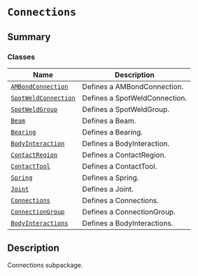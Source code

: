 # `Connections`

<a id="summary"></a>

## Summary

### Classes

| Name | Description |
|------------------------------------------------------------------------------------------------------------------------------------------|-------------------------------|
| [`AMBondConnection`](AMBondConnection.md#ansys.mechanical.stubs.v242.Ansys.ACT.Automation.Mechanical.Connections.AMBondConnection)       | Defines a AMBondConnection.   |
| [`SpotWeldConnection`](SpotWeldConnection.md#ansys.mechanical.stubs.v242.Ansys.ACT.Automation.Mechanical.Connections.SpotWeldConnection) | Defines a SpotWeldConnection. |
| [`SpotWeldGroup`](SpotWeldGroup.md#ansys.mechanical.stubs.v242.Ansys.ACT.Automation.Mechanical.Connections.SpotWeldGroup)                | Defines a SpotWeldGroup.      |
| [`Beam`](Beam.md#ansys.mechanical.stubs.v242.Ansys.ACT.Automation.Mechanical.Connections.Beam)                                           | Defines a Beam.               |
| [`Bearing`](Bearing.md#ansys.mechanical.stubs.v242.Ansys.ACT.Automation.Mechanical.Connections.Bearing)                                  | Defines a Bearing.            |
| [`BodyInteraction`](BodyInteraction.md#ansys.mechanical.stubs.v242.Ansys.ACT.Automation.Mechanical.Connections.BodyInteraction)          | Defines a BodyInteraction.    |
| [`ContactRegion`](ContactRegion.md#ansys.mechanical.stubs.v242.Ansys.ACT.Automation.Mechanical.Connections.ContactRegion)                | Defines a ContactRegion.      |
| [`ContactTool`](ContactTool.md#ansys.mechanical.stubs.v242.Ansys.ACT.Automation.Mechanical.Connections.ContactTool)                      | Defines a ContactTool.        |
| [`Spring`](Spring.md#ansys.mechanical.stubs.v242.Ansys.ACT.Automation.Mechanical.Connections.Spring)                                     | Defines a Spring.             |
| [`Joint`](Joint.md#ansys.mechanical.stubs.v242.Ansys.ACT.Automation.Mechanical.Connections.Joint)                                        | Defines a Joint.              |
| [`Connections`](Connections.md#ansys.mechanical.stubs.v242.Ansys.ACT.Automation.Mechanical.Connections.Connections)                      | Defines a Connections.        |
| [`ConnectionGroup`](ConnectionGroup.md#ansys.mechanical.stubs.v242.Ansys.ACT.Automation.Mechanical.Connections.ConnectionGroup)          | Defines a ConnectionGroup.    |
| [`BodyInteractions`](BodyInteractions.md#ansys.mechanical.stubs.v242.Ansys.ACT.Automation.Mechanical.Connections.BodyInteractions)       | Defines a BodyInteractions.   |

<a id="description"></a>

## Description

Connections subpackage.

<!-- !! processed by numpydoc !! -->

